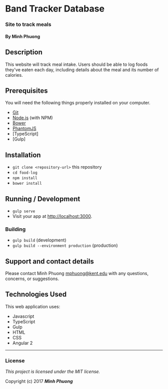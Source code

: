 # Band Tracker Database

### Site to track meals

#### By Minh Phuong

## Description

This website will track meal intake. Users should be able to log foods they've eaten each day, including details about the meal and its number of calories.

## Prerequisites

You will need the following things properly installed on your computer.

* [Git](https://git-scm.com/)
* [Node.js](https://nodejs.org/) (with NPM)
* [Bower](https://bower.io/)
* [PhantomJS](http://phantomjs.org/)
* [TypeScript]
* [Gulp]

## Installation

* `git clone <repository-url>` this repository
* `cd food-log`
* `npm install`
* `bower install`

## Running / Development

* `gulp serve`
* Visit your app at [http://localhost:3000](http://localhost:3000).

### Building

* `gulp build` (development)
* `gulp build --environment production` (production)

## Support and contact details

Please contact Minh Phuong mphuong@kent.edu with any questions, concerns, or suggestions.


## Technologies Used

This web application uses:
* Javascript
* TypeScript
* Gulp
* HTML
* CSS
* Angular 2

****

### License

*This project is licensed under the MIT license.*

Copyright (c) 2017 _**Minh Phuong**_
